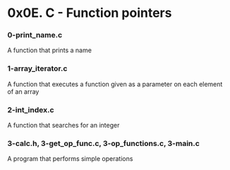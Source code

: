# 0x0E. C - Function pointers
### 0-print_name.c
A function that prints a name
### 1-array_iterator.c
A function that executes a function given as a parameter on each element of an array
### 2-int_index.c
A function that searches for an integer
### 3-calc.h, 3-get_op_func.c, 3-op_functions.c, 3-main.c
A program that performs simple operations

